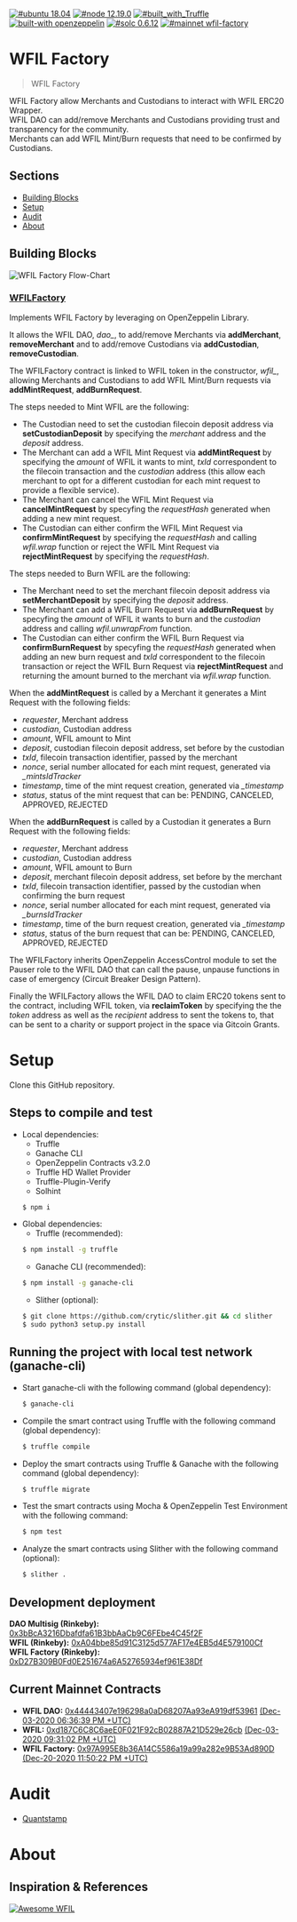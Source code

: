 [![#ubuntu 18.04](https://img.shields.io/badge/ubuntu-v18.04-orange?style=plastic)](https://ubuntu.com/download/desktop)
[![#node 12.19.0](https://img.shields.io/badge/node-v12.19.0-blue?style=plastic)](https://github.com/nvm-sh/nvm#installation-and-update)
[![#built_with_Truffle](https://img.shields.io/badge/built%20with-Truffle-blueviolet?style=plastic)](https://www.trufflesuite.com/)
[![built-with openzeppelin](https://img.shields.io/badge/built%20with-OpenZeppelin-3677FF?style=plastic)](https://docs.openzeppelin.com/)
[![#solc 0.6.12](https://img.shields.io/badge/solc-v0.6.12-brown?style=plastic)](https://github.com/ethereum/solidity/releases/tag/v0.6.12)
[![#mainnet wfil-factory](https://img.shields.io/badge/mainnet-WFILFactory-purple?style=plastic&logo=Ethereum)](https://etherscan.io/address/)

# WFIL Factory

> WFIL Factory

WFIL Factory allow Merchants and Custodians to interact with WFIL ERC20 Wrapper.  
WFIL DAO can add/remove Merchants and Custodians providing trust and transparency for the community.  
Merchants can add WFIL Mint/Burn requests that need to be confirmed by Custodians.  

## Sections
* [Building Blocks](#building-blocks)
* [Setup](#setup)
* [Audit](#audit)
* [About](#about)

## Building Blocks

![WFIL Factory Flow-Chart](WFIL_DAO.png)

### [WFILFactory](./contracts/WFILFactory.sol)

Implements WFIL Factory by leveraging on OpenZeppelin Library.  

It allows the WFIL DAO, *dao_*, to add/remove Merchants via **addMerchant**, **removeMerchant** and to add/remove Custodians via **addCustodian**, **removeCustodian**.  

The WFILFactory contract is linked to WFIL token in the constructor, *wfil_*, allowing Merchants and Custodians to add WFIL Mint/Burn requests via **addMintRequest**, **addBurnRequest**.

The steps needed to Mint WFIL are the following:

* The Custodian need to set the custodian filecoin deposit address via **setCustodianDeposit** by specifying the *merchant* address and the *deposit* address.  
* The Merchant can add a WFIL Mint Request via **addMintRequest** by specifying the *amount* of WFIL it wants to mint, *txId* correspondent to the filecoin transaction and the *custodian* address (this allow each merchant to opt for a different custodian for each mint request to provide a flexible service).   
* The Merchant can cancel the WFIL Mint Request via **cancelMintRequest** by specyfing the *requestHash* generated when adding a new mint request.  
* The Custodian can either confirm the WFIL Mint Request via **confirmMintRequest** by specifying the *requestHash* and calling *wfil.wrap* function or reject the WFIL Mint Request via **rejectMintRequest** by specifying the *requestHash*.

The steps needed to Burn WFIL are the following:
* The Merchant need to set the merchant filecoin deposit address via **setMerchantDeposit** by specifying the *deposit* address.  
* The Merchant can add a WFIL Burn Request via **addBurnRequest** by specyfing the *amount* of WFIL it wants to burn and the *custodian* address and calling *wfil.unwrapFrom* function.
* The Custodian can either confirm the WFIL Burn Request via **confirmBurnRequest** by specyfing the *requestHash* generated when adding an new burn request and *txId* correspondent to the filecoin transaction or reject the WFIL Burn Request via **rejectMintRequest** and returning the amount burned to the merchant via *wfil.wrap* function.

When the **addMintRequest** is called by a Merchant it generates a Mint Request with the following fields:
* *requester*, Merchant address
* *custodian*, Custodian address
* *amount*, WFIL amount to Mint
* *deposit*, custodian filecoin deposit address, set before by the custodian
* *txId*, filecoin transaction identifier, passed by the merchant
* *nonce*, serial number allocated for each mint request, generated via *_mintsIdTracker*
* *timestamp*, time of the mint request creation, generated via *_timestamp* 
* *status*, status of the mint request that can be: PENDING, CANCELED, APPROVED, REJECTED

When the **addBurnRequest** is called by a Custodian it generates a Burn Request with the following fields:
* *requester*, Merchant address
* *custodian*, Custodian address
* *amount*, WFIL amount to Burn
* *deposit*, merchant filecoin deposit address, set before by the merchant
* *txId*, filecoin transaction identifier, passed by the custodian when confirming the burn request
* *nonce*, serial number allocated for each mint request, generated via *_burnsIdTracker*
* *timestamp*, time of the burn request creation, generated via *_timestamp* 
* *status*, status of the burn request that can be: PENDING, CANCELED, APPROVED, REJECTED

The WFILFactory inherits OpenZeppelin AccessControl module to set the Pauser role to the WFIL DAO that can call the pause, unpause functions in case of emergency (Circuit Breaker Design Pattern).

Finally the WFILFactory allows the WFIL DAO to claim ERC20 tokens sent to the contract, including WFIL token, via **reclaimToken** by specifying the the *token* address as well as the *recipient* address to sent the tokens to, that can be sent to a charity or support project in the space via Gitcoin Grants.  

Setup
============

Clone this GitHub repository.

## Steps to compile and test

  - Local dependencies:
    - Truffle
    - Ganache CLI
    - OpenZeppelin Contracts v3.2.0
    - Truffle HD Wallet Provider
    - Truffle-Plugin-Verify
    - Solhint
    ```sh
    $ npm i
    ```
  - Global dependencies:
    - Truffle (recommended):
    ```sh
    $ npm install -g truffle
    ```
    - Ganache CLI (recommended):
    ```sh
    $ npm install -g ganache-cli
    ```
    - Slither (optional):
    ```sh
    $ git clone https://github.com/crytic/slither.git && cd slither
    $ sudo python3 setup.py install
    ```
## Running the project with local test network (ganache-cli)

   - Start ganache-cli with the following command (global dependency):
     ```sh
     $ ganache-cli
     ```
   - Compile the smart contract using Truffle with the following command (global dependency):
     ```sh
     $ truffle compile
     ```
   - Deploy the smart contracts using Truffle & Ganache with the following command (global dependency):
     ```sh
     $ truffle migrate
     ```
   - Test the smart contracts using Mocha & OpenZeppelin Test Environment with the following command:
     ```sh
     $ npm test
     ```
   - Analyze the smart contracts using Slither with the following command (optional):
      ```sh
      $ slither .
      ```

## Development deployment
**DAO Multisig (Rinkeby):** [0x3bBcA3216Dbafdfa61B3bbAaCb9C6FEbe4C45f2F](https://rinkeby.etherscan.io/address/0x3bbca3216dbafdfa61b3bbaacb9c6febe4c45f2f#code)  
**WFIL (Rinkeby):** [0xA04bbe85d91C3125d577AF17e4EB5d4E579100Cf](https://rinkeby.etherscan.io/address/0xA04bbe85d91C3125d577AF17e4EB5d4E579100Cf#code)   
**WFIL Factory (Rinkeby):** [0xD27B309B0Fd0E251674a6A52765934ef961E38Df](https://rinkeby.etherscan.io/address/0xD27B309B0Fd0E251674a6A52765934ef961E38Df#code)  

## Current Mainnet Contracts
* **WFIL DAO:** [0x44443407e196298a0aD68207Aa93eA919df53961](https://etherscan.io/address/0x44443407e196298a0aD68207Aa93eA919df53961) [(Dec-03-2020 06:36:39 PM +UTC)](https://etherscan.io/tx/0x79b397ffc59d4dda40eb3488ba701192c0e433a6f2c6e1cd4903536f049f09af)  
* **WFIL:** [0xd187C6C8C6aeE0F021F92cB02887A21D529e26cb](https://etherscan.io/address/0xd187C6C8C6aeE0F021F92cB02887A21D529e26cb#code)  [(Dec-03-2020 09:31:02 PM +UTC)](https://etherscan.io/tx/0xd12905b430d37940e9268b068f5ef2fafc302b35e9c2f2a799d0e134a0f2d5eb)  
* **WFIL Factory:** [0x97A995E8b36A14C5586a19a99a282e9B53Ad890D](https://etherscan.io/address/0x97A995E8b36A14C5586a19a99a282e9B53Ad890D#code) [(Dec-20-2020 11:50:22 PM +UTC)](https://etherscan.io/tx/0x4fe82b203870066a3034dfc1b8df44be620150f6a8f45089ee755cf03073e8f4)  

Audit
=====

* [Quantstamp](./Quantstamp_Audit_Report.pdf)  

About
============
## Inspiration & References

[![Awesome WFIL](https://img.shields.io/badge/Awesome-WFIL-blue)](https://github.com/wfil/awesome-wfil/blob/master/README.md#references)
